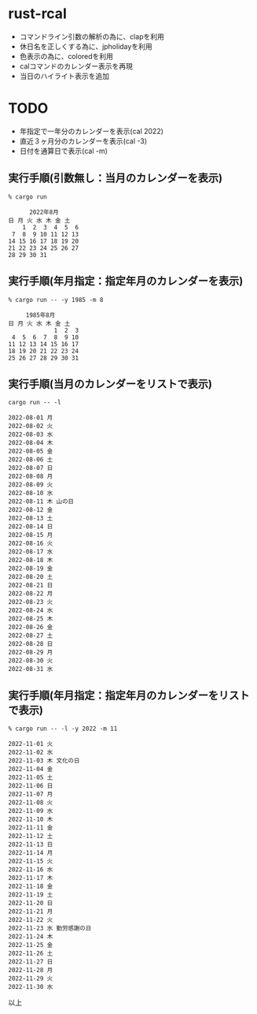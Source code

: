 # rust-rcal

* コマンドライン引数の解析の為に、clapを利用
* 休日名を正しくする為に、jpholidayを利用
* 色表示の為に、coloredを利用
* calコマンドのカレンダー表示を再現
* 当日のハイライト表示を追加

# TODO
* 年指定で一年分のカレンダーを表示(cal 2022)
* 直近３ヶ月分のカレンダーを表示(cal -3)
* 日付を通算日で表示(cal -m)

## 実行手順(引数無し：当月のカレンダーを表示)
```
% cargo run

      2022年8月
日 月 火 水 木 金 土
    1  2  3  4  5  6
 7  8  9 10 11 12 13
14 15 16 17 18 19 20
21 22 23 24 25 26 27
28 29 30 31
```

## 実行手順(年月指定：指定年月のカレンダーを表示)
```
% cargo run -- -y 1985 -m 8

     1985年8月
日 月 火 水 木 金 土
             1  2  3
 4  5  6  7  8  9 10
11 12 13 14 15 16 17
18 19 20 21 22 23 24
25 26 27 28 29 30 31
```

## 実行手順(当月のカレンダーをリストで表示)
```
cargo run -- -l

2022-08-01 月
2022-08-02 火
2022-08-03 水
2022-08-04 木
2022-08-05 金
2022-08-06 土
2022-08-07 日
2022-08-08 月
2022-08-09 火
2022-08-10 水
2022-08-11 木 山の日
2022-08-12 金
2022-08-13 土
2022-08-14 日
2022-08-15 月
2022-08-16 火
2022-08-17 水
2022-08-18 木
2022-08-19 金
2022-08-20 土
2022-08-21 日
2022-08-22 月
2022-08-23 火
2022-08-24 水
2022-08-25 木
2022-08-26 金
2022-08-27 土
2022-08-28 日
2022-08-29 月
2022-08-30 火
2022-08-31 水
```

## 実行手順(年月指定：指定年月のカレンダーをリストで表示)
```
% cargo run -- -l -y 2022 -m 11

2022-11-01 火
2022-11-02 水
2022-11-03 木 文化の日
2022-11-04 金
2022-11-05 土
2022-11-06 日
2022-11-07 月
2022-11-08 火
2022-11-09 水
2022-11-10 木
2022-11-11 金
2022-11-12 土
2022-11-13 日
2022-11-14 月
2022-11-15 火
2022-11-16 水
2022-11-17 木
2022-11-18 金
2022-11-19 土
2022-11-20 日
2022-11-21 月
2022-11-22 火
2022-11-23 水 勤労感謝の日
2022-11-24 木
2022-11-25 金
2022-11-26 土
2022-11-27 日
2022-11-28 月
2022-11-29 火
2022-11-30 水
```

以上